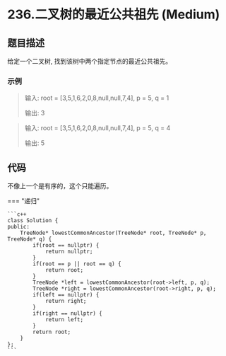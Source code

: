 # 236.二叉树的最近公共祖先 (Medium)

## 题目描述

给定一个二叉树, 找到该树中两个指定节点的最近公共祖先。

### 示例

> 输入: root = [3,5,1,6,2,0,8,null,null,7,4], p = 5, q = 1
> 
> 输出: 3

> 输入: root = [3,5,1,6,2,0,8,null,null,7,4], p = 5, q = 4
> 
> 输出: 5

## 代码

不像上一个是有序的，这个只能遍历。

=== "递归"

    ```c++
    class Solution {
    public:
        TreeNode* lowestCommonAncestor(TreeNode* root, TreeNode* p, TreeNode* q) {
            if(root == nullptr) {
                return nullptr;
            }
            if(root == p || root == q) {
                return root;
            }
            TreeNode *left = lowestCommonAncestor(root->left, p, q);
            TreeNode *right = lowestCommonAncestor(root->right, p, q);
            if(left == nullptr) {
                return right;
            }
            if(right == nullptr) {
                return left;
            }
            return root;
        }
    };
    ```